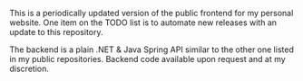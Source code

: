 This is a periodically updated version of the public frontend for my personal website. One item on the TODO list is to automate new releases with an update to this repository. 

The backend is a plain .NET & Java Spring API similar to the other one listed in my public repositories. Backend code available upon request and at my discretion.


